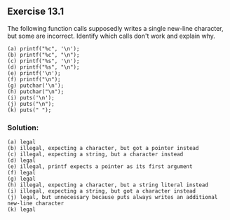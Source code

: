 ## Exercise 13.1

The following function calls supposedly writes a single new-line character, but some are incorrect. Identify which calls don't work and explain why.


```
(a) printf("%c", '\n');
(b) printf("%c", "\n");
(c) printf("%s", '\n');
(d) printf("%s", "\n");
(e) printf('\n');
(f) printf("\n");
(g) putchar('\n');
(h) putchar("\n");
(i) puts('\n');
(j) puts("\n");
(k) puts(" ");
```

### Solution:
```
(a) legal
(b) illegal, expecting a character, but got a pointer instead
(c) illegal, expecting a string, but a character instead
(d) legal 
(e) illegal, printf expects a pointer as its first argument 
(f) legal
(g) legal
(h) illegal, expecting a character, but a string literal instead
(i) illegal, expecting a string, but got a character instead
(j) legal, but unnecessary because puts always writes an additional new-line character
(k) legal
```
